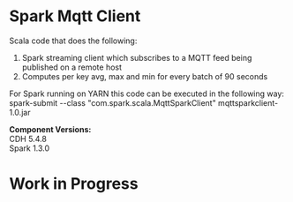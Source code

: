 # Spark Mqtt Client

Scala code that does the following:<br>
1. Spark streaming client which subscribes to a MQTT feed being published on a remote host<br>
2. Computes per key avg, max and min for every batch of 90 seconds<br>

For Spark running on YARN this code can be executed in the following way:<br>
spark-submit --class "com.spark.scala.MqttSparkClient" mqttsparkclient-1.0.jar

<b>Component Versions: </b><br>
CDH 5.4.8<br>
Spark 1.3.0 <br>

# Work in Progress
